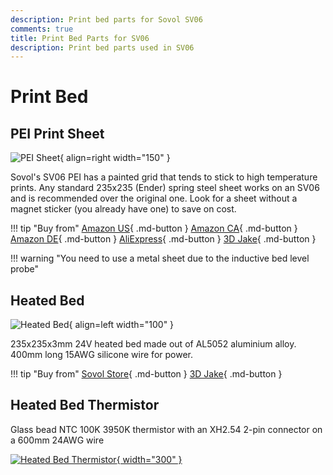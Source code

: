 ```yaml
---
description: Print bed parts for Sovol SV06
comments: true
title: Print Bed Parts for SV06
description: Print bed parts used in SV06
---
```



# Print Bed

## PEI Print Sheet

![PEI Sheet](/images/pei_sheet.webp){ align=right width="150"  }

Sovol's SV06 PEI has a painted grid that tends to stick to high temperature prints. Any standard 235x235 (Ender) spring steel sheet works on an SV06 and is recommended over the original one. Look for a sheet without a magnet sticker (you already have one) to save on cost.

!!! tip "Buy from"
    [Amazon US](https://www.amazon.com/dp/B0B71NVLXP?&linkCode=ll1&tag=blakadders-20&linkId=e76862eddb0e2cd36800095bf097ce77&language=en_US&ref_=as_li_ss_tl){ .md-button }
    [Amazon CA](https://www.amazon.ca/VOXELAB-Magnetic-Flexible-Aquila-Printer/dp/B09Y1R3N46?keywords=pei%2Bsheet&qid=1681063151&sr=8-3&th=1&linkCode=ll1&tag=tasmotatemp03-20&linkId=02ebf3b1379c693c727b895ced2cb0c1&language=en_CA&ref_=as_li_ss_tl){ .md-button }
    [Amazon DE](https://www.amazon.de/dp/B09J4TG9JY?_encoding=UTF8&psc=1&linkCode=ll1&tag=blakadders-20&linkId=67ba2fadb9d13f977b85d188bab85c33&language=en_GB&ref_=as_li_ss_tl){ .md-button }
    [AliExpress](https://www.aliexpress.com/item/1005004992757753.html?aff_fcid=a55a184cf61a4e0d8fbf9838e03516fb-1681063039824-00995-_DFXOXfb&tt=CPS_NORMAL&aff_fsk=_DFXOXfb&aff_platform=shareComponent-detail&sk=_DFXOXfb&aff_trace_key=a55a184cf61a4e0d8fbf9838e03516fb-1681063039824-00995-_DFXOXfb&terminal_id=3f8c776975fd455ba956809c02d71a91&afSmartRedirect=y){ .md-button }
    [3D Jake](https://www.awin1.com/cread.php?awinmid=21761&awinaffid=930253&platform=dl&ued=https%3A%2F%2Fwww.3djake.de%2F3djake%2Fflexplate-system-mit-nano-beschichtung){ .md-button }


!!! warning "You need to use a metal sheet due to the inductive bed level probe"

## Heated Bed

![Heated Bed](/images/heated_bed.webp){ align=left width="100" }

235x235x3mm 24V heated bed made out of AL5052 aluminium alloy. 400mm long 15AWG silicone wire for power.

!!! tip "Buy from"
    [Sovol Store](https://sovol3d.com/collections/sv06-replacement/products/hotbed-kits-for-sv06-3d-printer?sca_ref=3309524.Vd4MGn0pGL&sca_source=base){ .md-button }
    [3D Jake](https://www.awin1.com/cread.php?awinmid=21809&awinaffid=930253&ued=https%3A%2F%2Fsovol3d.com%2Fcollections%2Fsv06-replacement%2Fproducts%2Fhotbed-kits-for-sv06-3d-printer){ .md-button }

## Heated Bed Thermistor

Glass bead NTC 100K 3950K thermistor with an XH2.54 2-pin connector on a 600mm 24AWG wire

[![Heated Bed Thermistor](/images/heated_bed_thermistor.jpg){ width="300" }](/images/heated_bed_thermistor.jpg)
